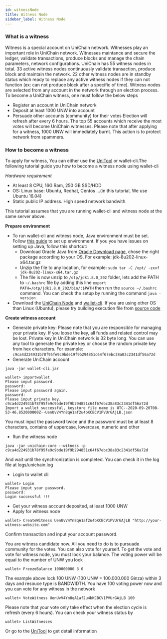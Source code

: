 ```yaml
---
id: witnessNode
title: Witness Node
sidebar_label: Witness Node
---
```


### What is a witness 
Witness is a special account on UniChain network. Witnesses play an important role in UniChain network. Witnesses maintance and secure the ledger, validate transactions, produce blocks and manage the chain parameters, network configurations.
UniChain has 55 witness nodes in total. 33 active witness nodes continuously validate transaction, produce block and maintain the network. 22 other witness nodes are in standby status which ready to replace any active witness nodes if they can not function (ex: can not produce block after a specific of time).
Witness nodes are selected from any account in the network through an election process. To become a UniChain witness, one must follow the below steps
- Register an account in UniChain network
- Deposit at least 1000 UNW into account
- Persuade other accounts (community) for their votes
Election will refresh after every 6 hours. The top 55 accounts which receive the most votes will become UniChain witnesses.
Please note that after applying for a witness, 1000 UNW will immediately burnt. This action is to protect network from spammers.

### How to become a witness
To apply for witness, You can either use the [UniTool](https://utools.unichain.world) or wallet-cli.The following tutorial guide you how to become a witness node using wallet-cli 

_Hardware requirement_
- At least 8 CPU, 16G Ram, 250 GB SSD/HDD
- OS: Linux base: Ubuntu, Redhat, Centos ...(in this tutorial, We use Ubuntu 16.04)
- Static public IP address. High speed network bandwith.

This tutorial assumes that you are running wallet-cli and witness node at the same server above.

__Prepare environment__
- To run wallet-cli and witness node, Java environment must be set. Follow [this guide](https://www.digitalocean.com/community/tutorials/how-to-install-java-with-apt-get-on-ubuntu-16-04) to set up environment. If you you have issues on setting up Java, follow this shortcut:
    - Download Oracle Java from [Oracle Download page](https://www.oracle.com/java/technologies/javase/javase-jdk8-downloads.html), chose the right package according to your OS. For example: jdk-8u202-linux-x64.tar.gz
    - Unzip the file to any location, for example: ```sudo tar -C /opt/ -zxvf jdk-8u202-linux-x64.tar.gz```
    - The file is now unzip to `/otp/jdk1.8.0_202` folder, lets add the PATH to `~/.bashrc` file by adding this line `export PATH=/otp/jdk1.8.0_202/bin/:$PATH` then run the `source ~/.bashrc` command. You can check the setup by running the command `java -version`
- Download the [UniChain Node](https://github.com/uniworld-io/unichain-core/releases/download/v1.0.1/unichain-core.jar) and [wallet-cli](https://github.com/uniworld-io/wallet-cli/releases/download/v1.0.1/wallet-cli.jar). If you are using other OS than Linux (Ubuntu), please try building execution file from [source code](https://github.com/uniworld-io)

__Create witness account__
- Generate private key: Please note that you are responsible for managing your private key. If you loose the key, all funds and related control may be lost. Private key in UniChain network is 32 byte long. You can use any tool to generate the private key or choose the random private key from hex characters. For example: `c9ca4d224931b78f95fe9c9bde19f9b294851c64f67ebc38a83c2341df56a72d`
- Generate UniChain account 
```
java -jar wallet-cli.jar

wallet> importwallet
Please input password.
password: 
Please input password again.
password: 
Please input private key.
c9ca4d224931b78f95fe9c9bde19f9b294851c64f67ebc38a83c2341df56a72d
Import a wallet successful, keystore file name is UTC--2020-09-20T08-53-46.852000000Z--UenUvV4Yn8qA1af2u4bKCBCV1PVUrGAjLB.json

```
You must input the password twice and the password must be at least 8 characters, contains of uppercase, lowercase, numeric and other 

- Run the witness node
```
java -jar unichain-core --witness -p c9ca4d224931b78f95fe9c9bde19f9b294851c64f67ebc38a83c2341df56a72d
```
And wait until the synchronization is completed. You can check it in the log file at logs/unichain.log

- Login to wallet cli
```
wallet> Login
Please input your password.
password: 
Login successful !!!

```
- Get your witness account deposited, at least 1000 UNW
- Apply for witness node
```
wallet> CreateWitness UenUvV4Yn8qA1af2u4bKCBCV1PVUrGAjLB "http://your-witness-website.com"

```
Confirm transaction and input your account password.

You are witness candidate now. All you need to do is to pursuade community for the votes. You can also vote for yourself. To get the vote and vote for witness node, you must lock your balance. The voting power will be equal to the number of UNW you lock

```
wallet> FreezeBalance 100000000 3 0

```
The example above lock 100 UNW (100 UNW = 100.000.000 Ginza) within 3 days and resouce type is BANDWIDTH. You have 100 voting power now and you can vote for any witness in the network
```
wallet> VoteWitness UenUvV4Yn8qA1af2u4bKCBCV1PVUrGAjLB 100

```
Please note that your vote only take effect when the election cycle is refresh (every 6 hours). You can check your witness status by 
```
wallet> ListWitnesses

```
Or go to the [UniTool](https://utools.unichain.world/witness) to get detail information
